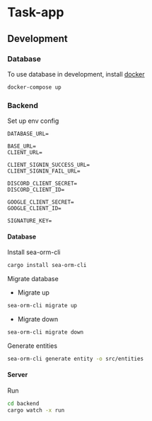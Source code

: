 # Task-app

## Development

### Database

To use database in development, install [docker](https://www.docker.com/)

```sh
docker-compose up
```

### Backend

Set up env config
```env
DATABASE_URL=

BASE_URL=
CLIENT_URL=

CLIENT_SIGNIN_SUCCESS_URL=
CLIENT_SIGNIN_FAIL_URL=

DISCORD_CLIENT_SECRET=
DISCORD_CLIENT_ID=

GOOGLE_CLIENT_SECRET=
GOOGLE_CLIENT_ID=

SIGNATURE_KEY=
```

#### Database

Install sea-orm-cli

```sh
cargo install sea-orm-cli
```

Migrate database

- Migrate up
```sh
sea-orm-cli migrate up
```
- Migrate down
```sh
sea-orm-cli migrate down
```

Generate entities
```sh
sea-orm-cli generate entity -o src/entities
```

#### Server

Run

```sh
cd backend
cargo watch -x run
```
